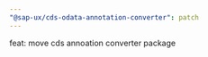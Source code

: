 ```yaml
---
"@sap-ux/cds-odata-annotation-converter": patch
---
```


feat: move cds annoation converter package
